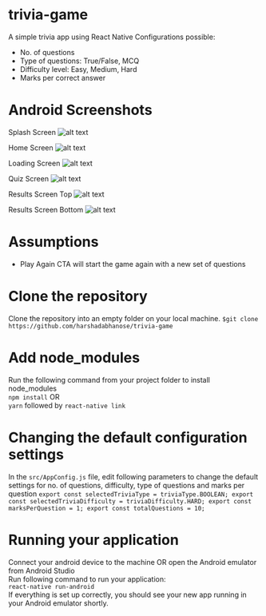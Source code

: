 # trivia-game
A simple trivia app using React Native
Configurations possible:
  - No. of questions
  - Type of questions: True/False, MCQ
  - Difficulty level: Easy, Medium, Hard
  - Marks per correct answer
  
# Android Screenshots
Splash Screen
![alt text](https://github.com/harshadabhanose/trivia-game/blob/master/Demo%20Screenshots/1_splash.png)

Home Screen
![alt text](https://github.com/harshadabhanose/trivia-game/blob/master/Demo%20Screenshots/2_home.png)

Loading Screen
![alt text](https://github.com/harshadabhanose/trivia-game/blob/master/Demo%20Screenshots/3_loading.png)

Quiz Screen
![alt text](https://github.com/harshadabhanose/trivia-game/blob/master/Demo%20Screenshots/4_quiz.png)

Results Screen Top
![alt text](https://github.com/harshadabhanose/trivia-game/blob/master/Demo%20Screenshots/5_results_1.png)

Results Screen Bottom
![alt text](https://github.com/harshadabhanose/trivia-game/blob/master/Demo%20Screenshots/5_results_2.png)

# Assumptions
  - Play Again CTA will start the game again with a new set of questions

# Clone the repository
Clone the repository into an empty folder on your local machine.
`$git clone https://github.com/harshadabhanose/trivia-game`

# Add node_modules
Run the following command from your project folder to install node_modules  
`npm install` OR  
`yarn`
followed by
`react-native link`

# Changing the default configuration settings
In the `src/AppConfig.js` file, edit following parameters to change the default settings for no. of questions, difficulty, type of questions and marks per question
`export const selectedTriviaType = triviaType.BOOLEAN;
export const selectedTriviaDifficulty = triviaDifficulty.HARD;
export const marksPerQuestion = 1;
export const totalQuestions = 10;`

# Running your application 
Connect your android device to the machine OR open the Android emulator from Android Studio  
Run following command to run your application:  
`react-native run-android`  
If everything is set up correctly, you should see your new app running in your Android emulator shortly.
